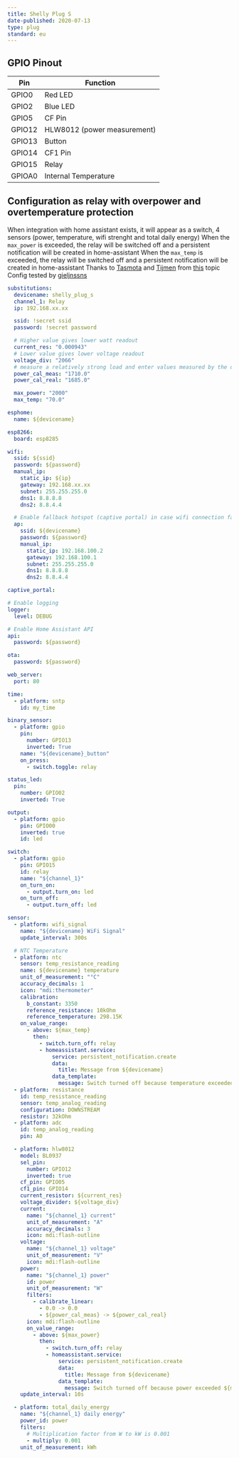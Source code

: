 ```yaml
---
title: Shelly Plug S
date-published: 2020-07-13
type: plug
standard: eu
---
```


## GPIO Pinout

| Pin    | Function                    |
| ------ | --------------------------- |
| GPIO0  | Red LED                     |
| GPIO2  | Blue LED                    |
| GPIO5  | CF Pin                      |
| GPIO12 | HLW8012 (power measurement) |
| GPIO13 | Button                      |
| GPIO14 | CF1 Pin                     |
| GPIO15 | Relay                       |
| GPIOA0 | Internal Temperature        |

## Configuration as relay with overpower and overtemperature protection

When integration with home assistant exists, it will appear as a switch, 4 sensors (power, temperature, wifi strenght and total daily energy)
When the `max_power` is exceeded, the relay will be switched off and a persistent notification will be created in home-assistant
When the `max_temp` is exceeded, the relay will be switched off and a persistent notification will be created in home-assistant
Thanks to [Tasmota](https://templates.blakadder.com/blitzwolf_SHP6.html) and [Tijmen](https://community.home-assistant.io/u/tijmen/summary) from [this](https://community.home-assistant.io/t/esphome-blitzwolf-bw-shp6-configuration/113938) topic
Config tested by [gieljnssns](https://github.com/gieljnssns)

```yaml
substitutions:
  devicename: shelly_plug_s
  channel_1: Relay
  ip: 192.168.xx.xx

  ssid: !secret ssid
  password: !secret password

  # Higher value gives lower watt readout
  current_res: "0.000943"
  # Lower value gives lower voltage readout
  voltage_div: "2066"
  # measure a relatively strong load and enter values measured by the device vs the values your reference measurement provided here
  power_cal_meas: "1710.0"
  power_cal_real: "1685.0"

  max_power: "2000"
  max_temp: "70.0"

esphome:
  name: ${devicename}

esp8266:
  board: esp8285

wifi:
  ssid: ${ssid}
  password: ${password}
  manual_ip:
    static_ip: ${ip}
    gateway: 192.168.xx.xx
    subnet: 255.255.255.0
    dns1: 8.8.8.8
    dns2: 8.8.4.4

  # Enable fallback hotspot (captive portal) in case wifi connection fails
  ap:
    ssid: ${devicename}
    password: ${password}
    manual_ip:
      static_ip: 192.168.100.2
      gateway: 192.168.100.1
      subnet: 255.255.255.0
      dns1: 8.8.8.8
      dns2: 8.8.4.4

captive_portal:

# Enable logging
logger:
  level: DEBUG

# Enable Home Assistant API
api:
  password: ${password}

ota:
  password: ${password}

web_server:
  port: 80

time:
  - platform: sntp
    id: my_time

binary_sensor:
  - platform: gpio
    pin:
      number: GPIO13
      inverted: True
    name: "${devicename}_button"
    on_press:
      - switch.toggle: relay

status_led:
  pin:
    number: GPIO02
    inverted: True

output:
  - platform: gpio
    pin: GPIO00
    inverted: true
    id: led

switch:
  - platform: gpio
    pin: GPIO15
    id: relay
    name: "${channel_1}"
    on_turn_on:
      - output.turn_on: led
    on_turn_off:
      - output.turn_off: led

sensor:
  - platform: wifi_signal
    name: "${devicename} WiFi Signal"
    update_interval: 300s

  # NTC Temperature
  - platform: ntc
    sensor: temp_resistance_reading
    name: ${devicename} temperature
    unit_of_measurement: "°C"
    accuracy_decimals: 1
    icon: "mdi:thermometer"
    calibration:
      b_constant: 3350
      reference_resistance: 10kOhm
      reference_temperature: 298.15K
    on_value_range:
      - above: ${max_temp}
        then:
          - switch.turn_off: relay
          - homeassistant.service:
              service: persistent_notification.create
              data:
                title: Message from ${devicename}
              data_template:
                message: Switch turned off because temperature exceeded ${max_temp}°C
  - platform: resistance
    id: temp_resistance_reading
    sensor: temp_analog_reading
    configuration: DOWNSTREAM
    resistor: 32kOhm
  - platform: adc
    id: temp_analog_reading
    pin: A0

  - platform: hlw8012
    model: BL0937
    sel_pin:
      number: GPIO12
      inverted: true
    cf_pin: GPIO05
    cf1_pin: GPIO14
    current_resistor: ${current_res}
    voltage_divider: ${voltage_div}
    current:
      name: "${channel_1} current"
      unit_of_measurement: "A"
      accuracy_decimals: 3
      icon: mdi:flash-outline
    voltage:
      name: "${channel_1} voltage"
      unit_of_measurement: "V"
      icon: mdi:flash-outline
    power:
      name: "${channel_1} power"
      id: power
      unit_of_measurement: "W"
      filters:
        - calibrate_linear:
          - 0.0 -> 0.0
          - ${power_cal_meas} -> ${power_cal_real}
      icon: mdi:flash-outline
      on_value_range:
        - above: ${max_power}
          then:
            - switch.turn_off: relay
            - homeassistant.service:
                service: persistent_notification.create
                data:
                  title: Message from ${devicename}
                data_template:
                  message: Switch turned off because power exceeded ${max_power}W
    update_interval: 10s

  - platform: total_daily_energy
    name: "${channel_1} daily energy"
    power_id: power
    filters:
      # Multiplication factor from W to kW is 0.001
      - multiply: 0.001
    unit_of_measurement: kWh
```
